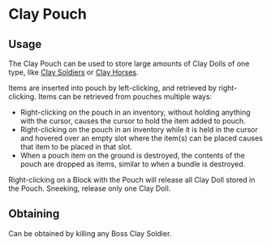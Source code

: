 # Clay Pouch

<ImgInfo>
  <template v-slot:img>
    <Item name="clay_pouch"/>
  </template>
  <template v-slot:info>
    Can be used to store a large amounts of Clay Soldiers
  </template>
</ImgInfo>

## Usage

The Clay Pouch can be used to store large amounts of Clay Dolls of one type, like [Clay Soldiers](./soldier-puppet.md) or [Clay Horses](./clay-horses.md).

Items are inserted into pouch by left-clicking, and retrieved by right-clicking.
Items can be retrieved from pouches multiple ways:

* Right-clicking on the pouch in an inventory, without holding anything with the cursor, causes the cursor to hold the item added to pouch.
* Right-clicking on the pouch in an inventory while it is held in the cursor and hovered over an empty slot where the item(s) can be placed causes that item to be placed in that slot.
* When a pouch item on the ground is destroyed, the contents of the pouch are dropped as items, similar to when a bundle is destroyed.

Right-clicking on a Block with the Pouch will release all Clay Doll stored in the Pouch.
Sneeking, release only one Clay Doll.

## Obtaining

Can be obtained by killing any Boss Clay Soldier.